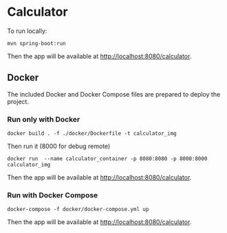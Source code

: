 # Calculator

To run locally:

```
mvn spring-boot:run
```

Then the app will be available at [http://localhost:8080/calculator](http://localhost:8080/calculator).

## Docker

The included Docker and Docker Compose files are prepared to deploy the project.

### Run only with Docker

```
docker build . -f ./docker/Dockerfile -t calculator_img
```

Then run it (8000 for debug remote)

```
docker run  --name calculator_container -p 8080:8080 -p 8000:8000 calculator_img
```

Then the app will be available at [http://localhost:8080/calculator](http://localhost:8080/calculator).

### Run with Docker Compose

```
docker-compose -f docker/docker-compose.yml up
```

Then the app will be available at [http://localhost:8080/calculator](http://localhost:8080/calculator).